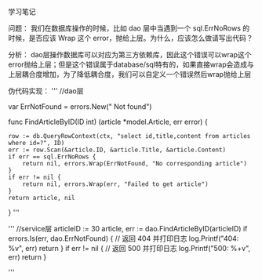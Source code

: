 学习笔记

问题：
我们在数据库操作的时候，比如 dao 层中当遇到一个 sql.ErrNoRows 的时候，是否应该 Wrap 这个 error，抛给上层。为什么，应该怎么做请写出代码？

分析：
dao层操作数据库可以对应为第三方依赖库，因此这个错误可以wrap这个error抛给上层；但是这个错误属于database/sql特有的，如果直接wrap会造成与上层耦合度增加，为了降低耦合度，我们可以自定义一个错误然后wrap抛给上层


伪代码实现：
'''
//dao层

var ErrNotFound = errors.New(" Not found")

func FindArticleByID(ID int) (article *model.Article, err error) {
	 
	row := db.QueryRowContext(ctx, "select id,title,content from articles where id=?", ID)
	err := row.Scan(&article.ID, &article.Title, &article.Content)
	if err == sql.ErrNoRows {
		return nil, errors.Wrap(ErrNotFound, "No corresponding article")
	}
	if err != nil {
		return nil, errors.Wrap(err, "Failed to get article")
	}
	return article, nil
}
'''


'''
//service层
articleID := 30
	article, err := dao.FindArticleByID(articleID)
	if errors.Is(err, dao.ErrNotFound) {
		// 返回 404 并打印日志
		log.Printf("404: %v", err)
		return
	}
	if err != nil {
		// 返回 500 并打印日志
		log.Printf("500: %+v", err)
		return
	}
	
'''